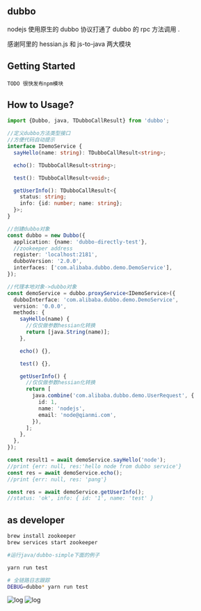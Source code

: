 ## dubbo

nodejs 使用原生的 dubbo 协议打通了 dubbo 的 rpc 方法调用 .

感谢阿里的 hessian.js 和 js-to-java 两大模块

## Getting Started

```shell
TODO 很快发布npm模块
```

## How to Usage?

```typescript
import {Dubbo, java, TDubboCallResult} from 'dubbo';

//定义dubbo方法类型接口
//方便代码自动提示
interface IDemoService {
  sayHello(name: string): TDubboCallResult<string>;

  echo(): TDubboCallResult<string>;

  test(): TDubboCallResult<void>;

  getUserInfo(): TDubboCallResult<{
    status: string;
    info: {id: number; name: string};
  }>;
}

//创建dubbo对象
const dubbo = new Dubbo({
  application: {name: 'dubbo-directly-test'},
  //zookeeper address
  register: 'localhost:2181',
  dubboVersion: '2.0.0',
  interfaces: ['com.alibaba.dubbo.demo.DemoService'],
});

//代理本地对象->dubbo对象
const demoService = dubbo.proxyService<IDemoService>({
  dubboInterface: 'com.alibaba.dubbo.demo.DemoService',
  version: '0.0.0',
  methods: {
    sayHello(name) {
      //仅仅做参数hessian化转换
      return [java.String(name)];
    },

    echo() {},

    test() {},

    getUserInfo() {
      //仅仅做参数hessian化转换
      return [
        java.combine('com.alibaba.dubbo.demo.UserRequest', {
          id: 1,
          name: 'nodejs',
          email: 'node@qianmi.com',
        }),
      ];
    },
  },
});

const result1 = await demoService.sayHello('node');
//print {err: null, res:'hello node from dubbo service'}
const res = await demoService.echo();
//print {err: null, res: 'pang'}

const res = await demoService.getUserInfo();
//status: 'ok', info: { id: '1', name: 'test' }
```

## as developer

```sh
brew install zookeeper
brew services start zookeeper

#运行java/dubbo-simple下面的例子

yarn run test

# 全链路日志跟踪
DEBUG=dubbo* yarn run test
```

![log](https://raw.githubusercontent.com/hufeng/dubbo.js/master/screenshot/1.jpg)
![log](https://raw.githubusercontent.com/hufeng/dubbo.js/master/screenshot/2.jpg)
